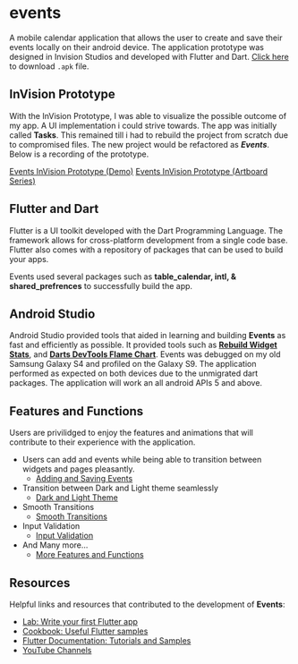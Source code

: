 
# events
 A mobile calendar application that allows the user to create and save their events locally on their android device. The application prototype was designed in Invision Studios and developed with Flutter and Dart. [Click here](https://github.com/tiwaojo/Events/blob/master/Misc/Events.apk) to download `.apk` file.

  
## InVision Prototype 
  
With the InVision Prototype, I was able to visualize the possible outcome of my app. A UI implementation i could strive towards. The app was initially called **Tasks**. This remained till i had to rebuild the project from scratch due to compromised files. The new project would be refactored as ***Events***. Below is a recording of the prototype.

[Events InVision Prototype (Demo)](https://youtu.be/cQzewvXv8wY)
[Events InVision Prototype (Artboard Series)](https://max681131.invisionapp.com/prototype/Calendar-ck9iwmqrr000sta011p1ksugq)


## Flutter and Dart

Flutter is a UI toolkit developed with the Dart Programming Language. The framework allows for cross-platform development from a single code base. Flutter also comes with a repository of packages that can be used to build your apps.

Events used several packages such as **table_calendar, intl, & shared_prefrences** to successfully build the app.

## Android Studio

Android Studio provided tools that aided in learning and building **Events** as fast and efficiently as possible. It provided tools such as [**Rebuild Widget Stats**](https://raw.githubusercontent.com/tiwaojo/Events/master/Misc/Rebuild%20Stats.png), and  [**Darts DevTools Flame Chart**](https://raw.githubusercontent.com/tiwaojo/Events/master/Misc/Flame%20Chart.png). Events was debugged on my old Samsung Galaxy S4 and profiled on the Galaxy S9. The application performed as expected on both devices due to the unmigrated dart packages. The application will work an all android APIs 5 and above.

## Features and Functions

Users are privilidged to enjoy the features and animations that will contribute to their experience with the application. 
- Users can add and events while being able to transition between widgets and pages pleasantly.
  - [Adding and Saving Events](https://youtu.be/GXyP6WZUnZM)
- Transition between Dark and Light theme seamlessly
  - [Dark and Light Theme](https://youtu.be/YIJGi2jkw-A)
- Smooth Transitions
  - [Smooth Transitions](https://youtu.be/I9afsC7OaQ8)
- Input Validation
  - [Input Validation](https://youtu.be/6MSoU9T-UT8)
- And Many more...
  - [More Features and Functions](https://youtu.be/epSfMghYLvc)

## Resources

Helpful links and resources that contributed to the development of **Events**:
  
- [Lab: Write your first Flutter app](https://flutter.dev/docs/get-started/codelab)  
- [Cookbook: Useful Flutter samples](https://flutter.dev/docs/cookbook)
- [Flutter Documentation: Tutorials and Samples](https://flutter.dev/docs)
- [YouTube Channels](https://github.com/tiwaojo/Events/blob/master/Misc/References.txt)
